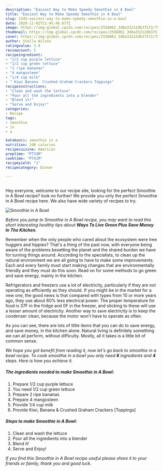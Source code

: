 ```yaml
---
description: "Easiest Way to Make Speedy Smoothie in A Bowl"
title: "Easiest Way to Make Speedy Smoothie in A Bowl"
slug: 1249-easiest-way-to-make-speedy-smoothie-in-a-bowl
date: 2020-11-02T21:45:49.677Z
image: https://img-global.cpcdn.com/recipes/2558062_3d8a33212db37572/751x532cq70/smoothie-in-a-bowl-recipe-main-photo.jpg
thumbnail: https://img-global.cpcdn.com/recipes/2558062_3d8a33212db37572/751x532cq70/smoothie-in-a-bowl-recipe-main-photo.jpg
cover: https://img-global.cpcdn.com/recipes/2558062_3d8a33212db37572/751x532cq70/smoothie-in-a-bowl-recipe-main-photo.jpg
author: Stella Wilson
ratingvalue: 3.9
reviewcount: 5
recipeingredient:
- "1/2 cup purple lettuce"
- "1/2 cup green lettuce"
- "2 ripe bananas"
- "4 mangosteen"
- "1/4 cup milk"
- " Kiwi Banana  Crushed Graham Crackers Toppings"
recipeinstructions:
- "Clean and wash the lettuce"
- "Pour all the ingredients into a blender"
- "Blend it!"
- "Serve and Enjoy!"
categories:
- Recipe
tags:
- smoothie
- in
- a

katakunci: smoothie in a 
nutrition: 248 calories
recipecuisine: American
preptime: "PT33M"
cooktime: "PT41M"
recipeyield: "1"
recipecategory: Dinner

---
```

<br>
Hey everyone, welcome to our recipe site, looking for the perfect Smoothie in A Bowl recipe? look no further! We provide you only the perfect Smoothie in A Bowl recipe here. We also have wide variety of recipes to try.
<br>


![Smoothie in A Bowl](https://img-global.cpcdn.com/recipes/2558062_3d8a33212db37572/751x532cq70/smoothie-in-a-bowl-recipe-main-photo.jpg)

<i>Before you jump to Smoothie in A Bowl recipe, you may want to read this short interesting healthy tips about 
<strong>Ways To Live Green Plus Save Money In The Kitchen</strong>.</i>
</br>

Remember when the only people who cared about the ecosystem were tree huggers and hippies? That's a thing of the past now, with everyone being aware of the problems besetting the planet and the shared burden we have for turning things around. According to the specialists, to clean up the natural environment we are all going to have to make some improvements. Each and every family must start making changes that are environmentally friendly and they must do this soon. Read on for some methods to go green and save energy, mainly in the kitchen.

Refrigerators and freezers use a lot of electricity, particularly if they are not operating as efficiently as they should. If you might be in the market for a new one, the good news is that compared with types from 10 or more years ago, they use about 60% less electrical power. The proper temperature for food is 37F in the fridge and 0F in the freezer, and sticking to these will use a lesser amount of electricity. Another way to save electricity is to keep the condenser clean, because the motor won't have to operate as often.

As you can see, there are lots of little items that you can do to save energy, and save money, in the kitchen alone. Natural living is definitely something we can all perform, without difficulty. Mostly, all it takes is a little bit of common sense.


<i>We hope you got benefit from reading it, now let's go back to smoothie in a bowl recipe. To cook smoothie in a bowl you only need <strong>6</strong> ingredients and <strong>4</strong> steps. Here is how you achieve it.
</i>

##### The ingredients needed to make Smoothie in A Bowl:

1. Prepare 1/2 cup purple lettuce
1. You need 1/2 cup green lettuce
1. Prepare 2 ripe bananas
1. Prepare 4 mangosteen
1. Provide 1/4 cup milk
1. Provide  Kiwi, Banana &amp; Crushed Graham Crackers [Toppings]


##### Steps to make Smoothie in A Bowl:

1. Clean and wash the lettuce
1. Pour all the ingredients into a blender
1. Blend it!
1. Serve and Enjoy!


<i>If you find this Smoothie in A Bowl recipe useful please share it to your friends or family, thank you and good luck.</i>
